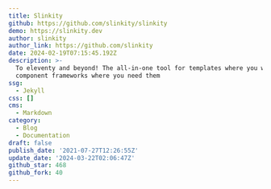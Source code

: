 ```yaml
---
title: Slinkity
github: https://github.com/slinkity/slinkity
demo: https://slinkity.dev
author: slinkity
author_link: https://github.com/slinkity
date: 2024-02-19T07:15:45.192Z
description: >-
  To eleventy and beyond! The all-in-one tool for templates where you want them,
  component frameworks where you need them
ssg:
  - Jekyll
css: []
cms:
  - Markdown
category:
  - Blog
  - Documentation
draft: false
publish_date: '2021-07-27T12:26:55Z'
update_date: '2024-03-22T02:06:47Z'
github_star: 468
github_fork: 40
---
```

